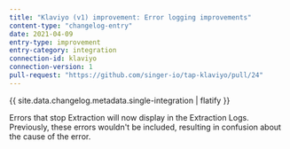 ```yaml
---
title: "Klaviyo (v1) improvement: Error logging improvements"
content-type: "changelog-entry"
date: 2021-04-09
entry-type: improvement
entry-category: integration
connection-id: klaviyo
connection-version: 1
pull-request: "https://github.com/singer-io/tap-klaviyo/pull/24"
---
```

{{ site.data.changelog.metadata.single-integration | flatify }}

Errors that stop Extraction will now display in the Extraction Logs. Previously, these errors wouldn't be included, resulting in confusion about the cause of the error.